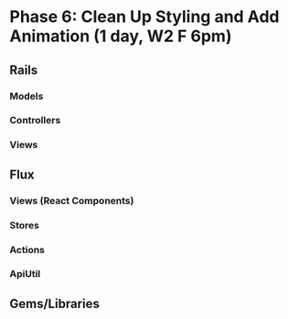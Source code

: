 # Phase 6: Clean Up Styling and Add Animation (1 day, W2 F 6pm)

## Rails
### Models

### Controllers

### Views

## Flux
### Views (React Components)

### Stores

### Actions

### ApiUtil

## Gems/Libraries
